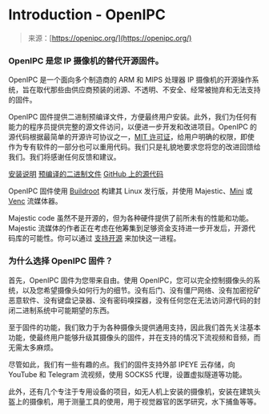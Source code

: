 <!--yml

category: 未分类

date: 2024-05-27 14:31:43

-->

# Introduction - OpenIPC

> 来源：[https://openipc.org/](https://openipc.org/)

### OpenIPC 是您 IP 摄像机的替代开源固件。

OpenIPC 是一个面向多个制造商的 ARM 和 MIPS 处理器 IP 摄像机的开源操作系统，旨在取代那些由供应商预装的闭源、不透明、不安全、经常被抛弃和无法支持的固件。

OpenIPC 固件提供二进制预编译文件，方便最终用户安装。此外，我们为任何有能力的程序员提供完整的源文件访问，以便进一步开发和改进项目。OpenIPC 的源代码根据最简单的开源许可协议之一，[MIT 许可证](https://opensource.org/licenses/MIT)，给用户明确的权限，即使作为专有软件的一部分也可以重用代码。我们只是礼貌地要求您将您的改进回馈给我们。我们将感谢任何反馈和建议。

[安装说明](https://github.com/OpenIPC/wiki/blob/master/en/installation.md) [预编译的二进制文件](/supported-hardware) [GitHub 上的源代码](https://github.com/OpenIPC)

OpenIPC 固件使用 [Buildroot](https://buildroot.org/) 构建其 Linux 发行版，并使用 Majestic、[Mini](https://github.com/OpenIPC/mini) 或 [Venc](https://github.com/OpenIPC/silicon_research) 流媒体器。

Majestic code 虽然不是开源的，但为各种硬件提供了前所未有的性能和功能。Majestic 流媒体的作者正在考虑在他筹集到足够资金支持进一步开发后，开源代码库的可能性。你可以通过 [支持开源](/support-open-source) 来加快这一进程。

### 为什么选择 OpenIPC 固件？

首先，OpenIPC 固件为您带来自由。使用 OpenIPC，您可以完全控制摄像头的系统，以及您希望摄像头如何行为的细节。没有后门、没有僵尸网络、没有加密挖矿恶意软件、没有键盘记录器、没有密码嗅探器，没有任何您在无法访问源代码的封闭二进制系统中可能期望的东西。

至于固件的功能，我们致力于为各种摄像头提供通用支持，因此我们首先关注基本功能，使最终用户能够升级其摄像头的固件，并在支持的情况下流视频和音频，而无需太多麻烦。

尽管如此，我们有一些有趣的点。我们的固件支持外部 IPEYE 云存储，向 YouTube 和 Telegram 流视频，使用 SOCKS5 代理，设置虚拟隧道等功能。

此外，还有几个专注于专用设备的项目，如无人机上安装的摄像机，安装在建筑头盔上的摄像机，用于测量工具的使用，用于视觉器官的医学研究，水下捕鱼等等。
